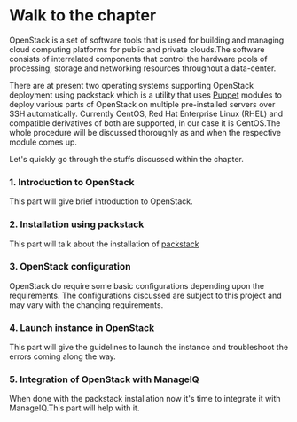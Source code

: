 # Walk to the chapter

OpenStack is a set of software tools that is used for building and managing cloud computing platforms for public and private clouds.The software consists of interrelated components that control the hardware pools of processing, storage and networking resources throughout a data-center.

There are at present two operating systems supporting OpenStack deployment using packstack which is a utility that uses [Puppet](https://puppet.com/docs/puppet/5.4/index.html) modules to deploy various parts of OpenStack on multiple pre-installed servers over SSH automatically. Currently CentOS, Red Hat Enterprise Linux (RHEL) and compatible derivatives of both are supported, in our case it is CentOS.The whole procedure will be discussed thoroughly as and when the respective module comes up.

Let's quickly go through the stuffs discussed within the chapter.

### 1. Introduction to OpenStack

This part will give brief introduction to OpenStack.

### 2. Installation using packstack

This part will talk about the installation of [packstack](https://wiki.openstack.org/wiki/Packstack)

### 3. OpenStack configuration

OpenStack do require some basic configurations depending upon the requirements. The configurations discussed are subject to this project and may vary with the changing requirements.

### 4. Launch instance in OpenStack

This part will give the guidelines to launch the instance and troubleshoot the errors coming along the way.

### 5. Integration of OpenStack with ManageIQ

When done with the packstack installation now it's time to integrate it with ManageIQ.This part will help with it.
